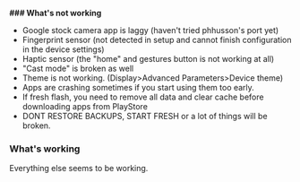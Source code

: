 **### What's not working**

* Google stock camera app is laggy (haven't tried phhusson's port yet)
* Fingerprint sensor (not detected in setup and cannot finish configuration in the device settings)
* Haptic sensor (the "home" and gestures button is not working at all)
* "Cast mode" is broken as well
* Theme is not working. (Display>Advanced Parameters>Device theme)
* Apps are crashing sometimes if you start using them too early. 
* If fresh flash, you need to remove all data and clear cache before downloading apps from PlayStore
* DONT RESTORE BACKUPS, START FRESH or a lot of things will be broken.

### What's working

Everything else seems to be working. 

